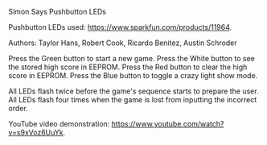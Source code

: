 Simon Says Pushbutton LEDs

Pushbutton LEDs used: https://www.sparkfun.com/products/11964.

Authors: Taylor Hans, Robert Cook, Ricardo Benitez, Austin Schroder

Press the Green button to start a new game.
Press the White button to see the stored high score in EEPROM.
Press the Red button to clear the high score in EEPROM.
Press the Blue button to toggle a crazy light show mode.

All LEDs flash twice before the game's sequence starts to prepare the user.
All LEDs flash four times when the game is lost from inputting the incorrect order.

YouTube video demonstration: https://www.youtube.com/watch?v=s9xVoz6UuYk.
